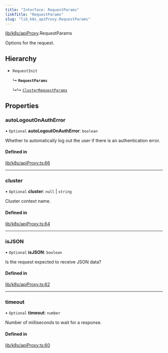 ```yaml
---
title: "Interface: RequestParams"
linkTitle: "RequestParams"
slug: "lib_k8s_apiProxy.RequestParams"
---
```


[lib/k8s/apiProxy](../modules/lib_k8s_apiProxy.md).RequestParams

Options for the request.

## Hierarchy

- `RequestInit`

  ↳ **`RequestParams`**

  ↳↳ [`ClusterRequestParams`](lib_k8s_apiProxy.ClusterRequestParams.md)

## Properties

### autoLogoutOnAuthError

• `Optional` **autoLogoutOnAuthError**: `boolean`

Whether to automatically log out the user if there is an authentication error.

#### Defined in

[lib/k8s/apiProxy.ts:66](https://github.com/headlamp-k8s/headlamp/blob/45b84205/frontend/src/lib/k8s/apiProxy.ts#L66)

___

### cluster

• `Optional` **cluster**: ``null`` \| `string`

Cluster context name.

#### Defined in

[lib/k8s/apiProxy.ts:64](https://github.com/headlamp-k8s/headlamp/blob/45b84205/frontend/src/lib/k8s/apiProxy.ts#L64)

___

### isJSON

• `Optional` **isJSON**: `boolean`

Is the request expected to receive JSON data?

#### Defined in

[lib/k8s/apiProxy.ts:62](https://github.com/headlamp-k8s/headlamp/blob/45b84205/frontend/src/lib/k8s/apiProxy.ts#L62)

___

### timeout

• `Optional` **timeout**: `number`

Number of milliseconds to wait for a response.

#### Defined in

[lib/k8s/apiProxy.ts:60](https://github.com/headlamp-k8s/headlamp/blob/45b84205/frontend/src/lib/k8s/apiProxy.ts#L60)
